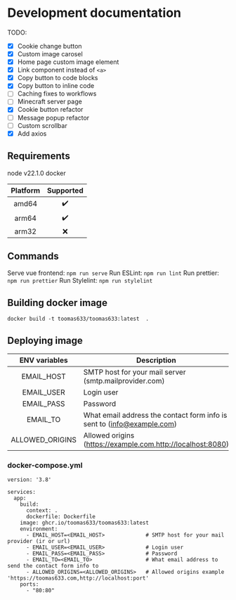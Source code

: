 # Development documentation

TODO:

- [X] Cookie change button
- [X] Custom image carosel
- [X] Home page custom image element
- [X] Link component instead of `<a>`
- [X] Copy button to code blocks
- [X] Copy button to inline code
- [ ] Caching fixes to workflows
- [ ] Minecraft server page
- [X] Cookie button refactor
- [ ] Message popup refactor
- [ ] Custom scrollbar
- [X] Add axios

## Requirements

node v22.1.0
docker

| Platform | Supported |
| :------: | :-------: |
|  amd64  |   ✔️   |
|  arm64  |   ✔️   |
|  arm32  |    ❌    |

## Commands

Serve vue frontend: `npm run serve`
Run ESLint: `npm run lint`
Run prettier: `npm run prettier`
Run Stylelint: `npm run stylelint`

## Building docker image

`docker build -t toomas633/toomas633:latest  .`

## Deploying image

|  ENV variables  | Description                                                            |
| :-------------: | ---------------------------------------------------------------------- |
|   EMAIL_HOST   | SMTP host for your mail server (smtp.mailprovider.com)                 |
|   EMAIL_USER   | Login user                                                             |
|   EMAIL_PASS   | Password                                                               |
|    EMAIL_TO    | What email address the contact form info is sent to (info@example.com) |
| ALLOWED_ORIGINS | Allowed origins (https://example.com,http://localhost:8080)            |

### docker-compose.yml

```
version: '3.8'

services:
  app:
    build:
      context: .
      dockerfile: Dockerfile
    image: ghcr.io/toomas633/toomas633:latest
    environment:
      - EMAIL_HOST=<EMAIL_HOST>             # SMTP host for your mail provider (ir or url)
      - EMAIL_USER=<EMAIL_USER>             # Login user
      - EMAIL_PASS=<EMAIL_PASS>             # Password
      - EMAIL_TO=<EMAIL_TO>                 # What email address to send the contact form info to
      - ALLOWED_ORIGINS=<ALLOWED_ORIGINS>   # Allowed origins example 'https://toomas633.com,http://localhost:port'
    ports:
      - "80:80"
```
